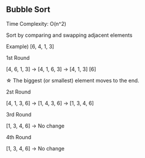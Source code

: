 ## Bubble Sort
Time Complexity: O(n^2)

Sort by comparing and swapping adjacent elements

Example) [6, 4, 1, 3]

1st Round

[4, 6, 1, 3] -> [4, 1, 6, 3] -> [4, 1, 3] [6]
  
☆ The biggest (or smallest) element moves to the end.

2st Round

[4, 1, 3, 6] -> [1, 4, 3, 6] -> [1, 3, 4, 6]

3rd Round 

[1, 3, 4, 6] -> No change

4th Round 

[1, 3, 4, 6] -> No change